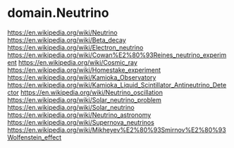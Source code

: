 # domain.Neutrino
https://en.wikipedia.org/wiki/Neutrino https://en.wikipedia.org/wiki/Beta_decay https://en.wikipedia.org/wiki/Electron_neutrino https://en.wikipedia.org/wiki/Cowan%E2%80%93Reines_neutrino_experiment https://en.wikipedia.org/wiki/Cosmic_ray https://en.wikipedia.org/wiki/Homestake_experiment https://en.wikipedia.org/wiki/Kamioka_Observatory https://en.wikipedia.org/wiki/Kamioka_Liquid_Scintillator_Antineutrino_Detector https://en.wikipedia.org/wiki/Neutrino_oscillation https://en.wikipedia.org/wiki/Solar_neutrino_problem https://en.wikipedia.org/wiki/Solar_neutrino https://en.wikipedia.org/wiki/Neutrino_astronomy https://en.wikipedia.org/wiki/Supernova_neutrinos https://en.wikipedia.org/wiki/Mikheyev%E2%80%93Smirnov%E2%80%93Wolfenstein_effect
